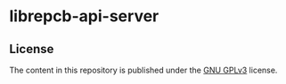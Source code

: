 # librepcb-api-server

## License

The content in this repository is published under the
[GNU GPLv3](http://www.gnu.org/licenses/gpl-3.0.html) license.
